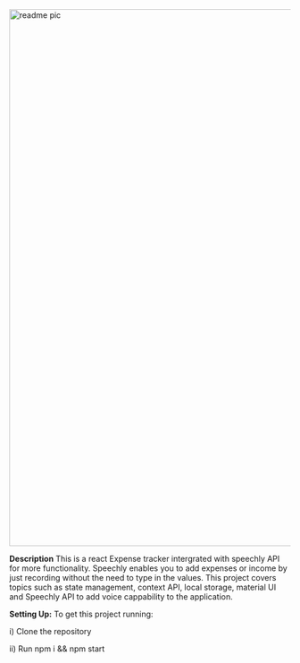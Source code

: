 
<img width="960" alt="readme pic" src="https://user-images.githubusercontent.com/47330228/156938156-201fc90a-db88-4be8-aa27-098801b46331.png">

**Description**
This is a react Expense tracker intergrated with speechly API for more functionality. Speechly enables you to add expenses or income by just recording without the need to type in the values. This project covers topics such as state management, context API, local storage, material UI and Speechly API to add voice cappability to the application.

**Setting Up:**
To get this project running: 

i) Clone the repository

ii) Run npm i && npm start
